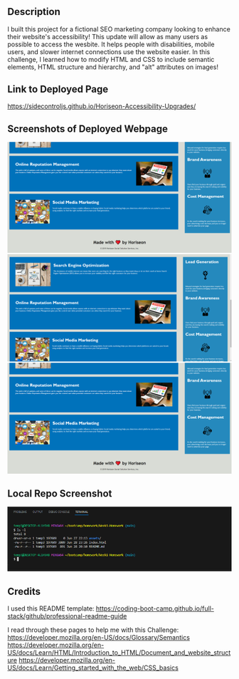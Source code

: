 # <Week1-Homework>

## Description

I built this project for a fictional SEO marketing company looking to enhance their website's accessibility! This update will allow as many users as possible to access the wesbite. It helps people with disabilities, mobile users, and slower internet connections use the website easier. In this challenge, I learned how to modify HTML and CSS to include semantic elements, HTML structure and hierarchy, and "alt" attributes on images!

## Link to Deployed Page

https://sidecontroljs.github.io/Horiseon-Accessibility-Upgrades/

## Screenshots of Deployed Webpage

![Link to deployed webpage -1](assets/images/screenshot_bottom.png)
![Link to deployed webpage -2](assets/images/screeshot_mid.png)
![Link to deployed webpage -3](assets/images/screenshot_bottom.png)

## Local Repo Screenshot

![Here's a link to a screen shot showing the location of my code source.](assets/images/week1-homework-screenshot.png)

## Credits

I used this README template: 
https://coding-boot-camp.github.io/full-stack/github/professional-readme-guide

I read through these pages to help me with this Challenge: 
https://developer.mozilla.org/en-US/docs/Glossary/Semantics
https://developer.mozilla.org/en-US/docs/Learn/HTML/Introduction_to_HTML/Document_and_website_structure
https://developer.mozilla.org/en-US/docs/Learn/Getting_started_with_the_web/CSS_basics


